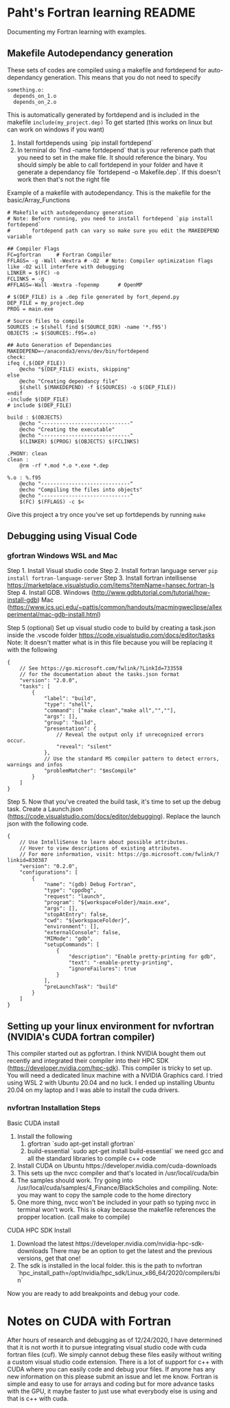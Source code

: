 # Paht's Fortran learning README
Documenting my Fortran learning with examples. 

## Makefile Autodependancy generation
These sets of codes are compiled using a makefile and fortdepend for auto-dependancy generation. This means that you do not need to specify 
```
something.o:
  depends_on_1.o
  depends_on_2.o
```

This is automatically generated by fortdepend and is included in the makefile `include(my_project.dep)`
To get started (this works on linux but can work on windows if you want)
<ol>
  <li>Install fortdepends using `pip install fortdepend`</li>
  <li>In terminal do `find -name fortdepend` that is your reference path that you need to set in the make file. It should reference the binary. 
  You should simply be able to call fortdepend in your folder and have it generate a dependancy file `fortdepend -o Makefile.dep`. If this doesn't work then that's not the right file</li>
</ol>

Example of a makefile with autodependancy. This is the makefile for the basic/Array_Functions 
```
# Makefile with autodependancy generation
# Note: Before running, you need to install fortdepend `pip install fortdepend` 
# 		fortdepend path can vary so make sure you edit the MAKEDEPEND variable

## Compiler Flags
FC=gfortran		# Fortran Compiler
FFLAGS= -g -Wall -Wextra # -O2  # Note: Compiler optimization flags like -O2 will interfere with debugging
LINKER = $(FC) -o
FCLINKS = -g 
#FFLAGS=-Wall -Wextra -fopenmp		# OpenMP

# $(DEP_FILE) is a .dep file generated by fort_depend.py
DEP_FILE = my_project.dep
PROG = main.exe

# Source files to compile
SOURCES := $(shell find $(SOURCE_DIR) -name '*.f95')
OBJECTS := $(SOURCES:.f95=.o)

## Auto Generation of Dependancies 
MAKEDEPEND=~/anaconda3/envs/dev/bin/fortdepend
check:
ifeq (,$(DEP_FILE))
	@echo "$(DEP_FILE) exists, skipping"
else
	@echo "Creating dependancy file"
	$(shell $(MAKEDEPEND) -f $(SOURCES) -o $(DEP_FILE))	
endif
-include $(DEP_FILE)
# include $(DEP_FILE)

build : $(OBJECTS)
	@echo "-----------------------------"
	@echo "Creating the executable"
	@echo "-----------------------------"
	$(LINKER) $(PROG) $(OBJECTS) $(FCLINKS)

.PHONY: clean
clean :
	@rm -rf *.mod *.o *.exe *.dep

%.o : %.f95
	@echo "-----------------------------"
	@echo "Compiling the files into objects"
	@echo "-----------------------------"
	$(FC) $(FFLAGS) -c $<

```
Give this project a try once you've set up fortdepends by running `make`

## Debugging using Visual Code 
### gfortran Windows WSL and Mac
Step 1. Install Visual studio code 
Step 2. Install fortran language server `pip install fortran-language-server`
Step 3. Install fortran intellisense https://marketplace.visualstudio.com/items?itemName=hansec.fortran-ls 
Step 4. Install GDB. Windows (http://www.gdbtutorial.com/tutorial/how-install-gdb) Mac (https://www.ics.uci.edu/~pattis/common/handouts/macmingweclipse/allexperimental/mac-gdb-install.html)


Step 5 (optional) Set up visual studio code to build by creating a task.json inside the .vscode folder  https://code.visualstudio.com/docs/editor/tasks
  Note: It doesn't matter what is in this file because you will be replacing it with the following
  
```
{
    // See https://go.microsoft.com/fwlink/?LinkId=733558
    // for the documentation about the tasks.json format
    "version": "2.0.0",
    "tasks": [
        {
            "label": "build",
            "type": "shell",
            "command": ["make clean","make all","",""],
            "args": [],
            "group": "build",
            "presentation": {
                // Reveal the output only if unrecognized errors occur.
                "reveal": "silent"
            },
            // Use the standard MS compiler pattern to detect errors, warnings and infos
            "problemMatcher": "$msCompile"
        }
    ]
}
```

Step 5. Now that you've created the build task, it's time to set up the debug task. Create a Launch.json (https://code.visualstudio.com/docs/editor/debugging). Replace the launch json with the following code.

```
{
    // Use IntelliSense to learn about possible attributes.
    // Hover to view descriptions of existing attributes.
    // For more information, visit: https://go.microsoft.com/fwlink/?linkid=830387
    "version": "0.2.0",
    "configurations": [
        {
            "name": "(gdb) Debug Fortran",
            "type": "cppdbg",
            "request": "launch",
            "program": "${workspaceFolder}/main.exe",
            "args": [],
            "stopAtEntry": false,
            "cwd": "${workspaceFolder}",
            "environment": [],
            "externalConsole": false,
            "MIMode": "gdb",
            "setupCommands": [
                {
                    "description": "Enable pretty-printing for gdb",
                    "text": "-enable-pretty-printing",
                    "ignoreFailures": true
                }
            ],
            "preLaunchTask": "build"
        }
    ]
}
```

## Setting up your linux environment for nvfortran (NVIDIA's CUDA fortran compiler) 
This compiler started out as pgfortran. I think NVIDIA bought them out recently and integrated their compiler into their HPC SDK (https://developer.nvidia.com/hpc-sdk). This compiler is tricky to set up. You will need a dedicated linux machine with a NVIDIA Graphics card. I tried using WSL 2 with Ubuntu 20.04 and no luck. I ended up installing Ubuntu 20.04 on my laptop and I was able to install the cuda drivers. 

### nvfortran Installation Steps
Basic CUDA install
<ol>  
  <li>Install the following
    <ol>
      <li>gfortran `sudo apt-get install gfortran`</li>
      <li>build-essential `sudo apt-get install build-essential` we need gcc and all the standard libraries to compile c++ code</li>
    </ol>
  </li>
  <li>Install CUDA on Ubuntu https://developer.nvidia.com/cuda-downloads</li>
  <li>This sets up the nvcc compiler and that's located in /usr/local/cuda/bin</li>
  <li>The samples should work. Try going into /usr/local/cuda/samples/4_Finance/BlackScholes and compiling. Note: you may want to copy the sample code to the home directory</li>
  <li>One more thing, nvcc won't be included in your path so typing nvcc in terminal won't work. This is okay because the makefile references the propper location. (call make to compile)</li>
</ol>

CUDA HPC SDK Install
<ol>
  <li>Download the latest https://developer.nvidia.com/nvidia-hpc-sdk-downloads There may be an option to get the latest and the previous versions, get that one!</li> 
  <li>The sdk is installed in the local folder. this is the path to nvfortran `hpc_install_path=/opt/nvidia/hpc_sdk/Linux_x86_64/2020/compilers/bin` </li>
</ol>


Now you are ready to add breakpoints and debug your code. 

# Notes on CUDA with Fortran
After hours of research and debugging as of 12/24/2020, I have determined that it is not worth it to pursue integrating visual studio code with cuda fortran files (cuf). We simply cannot debug these files easily without writing a custom visual studio code extension. There is a lot of support for c++ with CUDA where you can easily code and debug your files. If anyone has any new information on this please submit an issue and let me know. Fortran is simple and easy to use for arrays and coding but for more advance tasks with the GPU, it maybe faster to just use what everybody else is using and that is c++ with cuda. 
